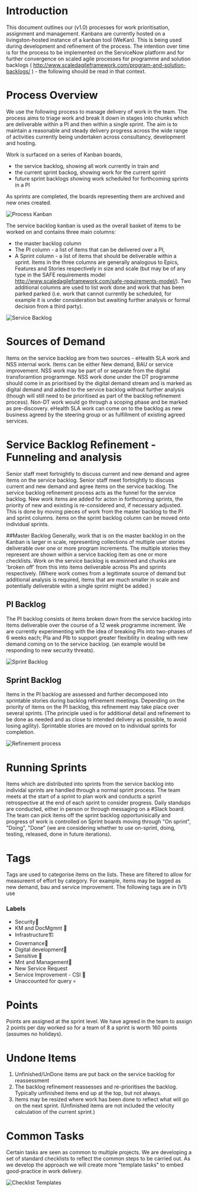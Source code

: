 # Introduction
This document outlines our (v1.0) processes for work prioritisation, assignment and management.
Kanbans are currently hosted on a livingston-hosted instance of a kanban tool (WeKan). This is being used during development and refinement of the process. The intention over time is for the process to be implemented on the ServiceNow platform and for further convergence on scaled agile processes for programme and solution backlogs ( http://www.scaledagileframework.com/program-and-solution-backlogs/ ) - the following should be read in that context.

# Process Overview
We use the following process to manage delivery of work in the team. 
The process aims to triage work and break it down in stages into chunks which are deliverable within a PI and then within a single sprint. The aim is to maintain a reasonable and steady delivery progress across the wide range of activities currently being undertaken across consultancy, development and hosting.

Work is surfaced on a series of Kanban boards, 
* the service backlog, showing all work currently in train and 
* the current sprint backog, showing work for the current sprint
* future sprint backlogs showing work scheduled for forthcoming sprints in a PI

As sprints are completed, the boards representing them are archived and new ones created.

![Process Kanban](/Process%20Kanban.png)

The service backlog kanban is used as the overall basket of items to be worked on and contains three main columns:
* the master backlog column 
* The PI column - a list of items that can be delivered over a PI,
* A Sprint column - a list of items that should be deliverable within a sprint. 
Items in the three columns are generally analogous to Epics, Features and Stories respectively in size and scale (but may be of any type in the SAFE requirements model http://www.scaledagileframework.com/safe-requirements-model/). Two additional columns are used to list work done and work that has been parked parked (i.e. work that cannot currently be scheduled, for example it is under consideration but awaiting further analysis or formal decision from a third party). 

![Service Backlog](/Service%20Backlog%20img1.png)

# Sources of Demand
Items on the service backlog are from two sources - eHealth SLA work and NSS internal work. Items can be either New demand, BAU or service improvement. 
NSS work may be part of or separate from the digital transforamtion programmge. NSS work done under the DT programme should come in as prioritised by the digital demand stream and is marked as digital demand and added to the service backlog without further analysis (though will still need to be prioritised as part of the backlog refinement process). Non-DT work would go through a scoping phase and be marked as pre-discovery.
eHealth SLA work can come on to the backlog as new business agreed by the steering group or as fulfillment of existing agreed services.

# Service Backlog Refinement - Funneling and analysis
Senior staff meet fortnightly to discuss current and new demand and agree items on the service backlog. Senior staff meet fortnightly to discuss current and new demand and agree items on the service backlog. 
The service backlog refinement process acts as the funnel for the service backlog. New work items are added for acton in forthcoming sprints, the priority of new and existing is re-considered and, if necessary adjusted. This is done by moving pieces of work from the master backlog to the PI and sprint columns. items on the sprint backlog column can be moved onto individual sprints.

##Master Backlog
Generally, work that is on the master backlog in on the Kanban is larger in scale, representing collections of multiple user stories deliverable over one or more program increments. The multiple stories they represent are shown within a service backlog item as one or more checklists. Work on the service backlog is examinned and chunks are 'broken off' from this into items deliverable across PIs and sprints respectively.
(Where work comes from a legitimate source of demand but additional analysis is required, items that are much smaller in scale and potentially deliverable witin a single sprint might be added.)

## PI Backlog
The PI backlog consists ot items broken down from the service backlog into items deliverable over the course of a 12 week programme increment.
We are currently experimenting with the idea of breaking PIs into two-phases of 6 weeks each; PIa and PIb to support greater flexibility in dealing with new demand coming on to the service backlog. (an example would be responding to new security threats).

![Sprint Backlog](/Sprint%20Backlog%20img1.png)

## Sprint Backlog
Items in the PI backlog are assessed and further decomposed into sprintable stories during backlog refinement meetings.
Depending on the priority of items on the PI backlog, this refinement may take place over several sprints. (The principle used is for additional detail and refinement to be done as needed and as close to intended delivery as possible, to avoid losing agility). Sprintable stories are moved on to individual sprints for completion.

![Refinement process](/backlog%20refinement.gif)

# Running Sprints
Items which are distributed into sprints from the service backlog into individal sprints are handled through a normal sprint process. The team meets at the start of a sprint to plan work and conducts a sprint retrospective at the end of each sprint to consider progress. Daily standups are conducted, either in person or through messaging on a #Slack board. The team can pick items off the sprint backlog opportunisically and progress of work is controlled on Sprint boards moving through "On sprint", "Doing", "Done"  (we are considering whether to use on-sprint, doing, testing, released, done in future iterations). 

# Tags
Tags are used to categorise items on the lists.
These are filtered to allow for measureent of effort by category. For example, items may be tagged as new demand, bau and service improvement. 
The following tags are in (V1) use

### Labels

* Security👮
* KM and DocMgmnt 📙
* Infrastructure🏗
* Governance🤴
* Digital development📳
* Sensitive 🤞
* Mnt and Management🚜
* New Service Request
* Service Improvement - CSI 🦄
* Unaccounted for query 💀

# Points
Points are assigned at the sprint level. We have agreed in the team to assign 2 points per day worked so for a team of 8 a sprint is worth 160 points (assumes no holidays). 
 
#  Undone Items
1. Unfinished/UnDone items are put back on the service backlog for reassessment 
2. The backlog refinement reassesses and re-prioritises the backlog. Typically unfinished items end up at the top, but not always. 
3. Items may be resized where work has been done to reflect what will go on the next sprint.
(Unfinished items are not included the velocity calculation of the current sprint.)

# Common Tasks
Certain tasks are seen as common to multiple projects. We are developing a set of standard checklists to reflect the common steps to be carried out. As we develop the approach we will create more "template tasks" to embed good-practice in work delivery.

![Checklist Templates](/Process%20Checklist2.png)


